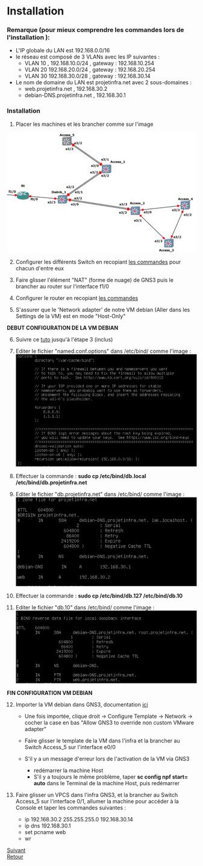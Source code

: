# **Installation**
### Remarque (pour mieux comprendre les commandes lors de l'installation ):
 - L'IP globale du LAN est 192.168.0.0/16
 - le réseau est composé de 3 VLANs avec les IP suivantes :
   - VLAN 10 , 192.168.10.0/24 , gateway : 192.168.10.254
   - VLAN 20 192.168.20.0/24 , gateway : 192.168.20.254
   - VLAN 30 192.168.30.0/28 , gateway : 192.168.30.14
 - Le nom de domaine du LAN est projetinfra.net avec 2 sous-domaines :
   - web.projetinfra.net  , 192.168.30.2
   - debian-DNS.projetinfra.net , 192.168.30.1

### Installation

1) Placer les machines et les brancher comme sur l'image

![Schema](/Documentation/Images/SchemaInfra.PNG)

2) Configurer les différents Switch en recopiant [les commandes](/Documentation/CommandesSwitchs.md) pour chacun d'entre eux

3) Faire glisser l'élément "NAT" (forme de nuage) de GNS3 puis le brancher au router sur l'interface f1/0

4) Configurer le router en recopiant [les commandes](/Documentation/CommandesRouter.md)

5) S'assurer que le 'Network adapter' de notre VM debian (Aller dans les Settings de la VM) est en mode "Host-Only"  

**DEBUT CONFIGURATION DE LA VM DEBIAN**

6) Suivre ce [tuto](https://www.thegeekstuff.com/2014/01/install-dns-server/) jusqu'à l'étape 3 (inclus)

7) Editer le fichier "named.conf.options" dans /etc/bind/ comme l'image :  
 ![named.conf.options](/Documentation/Images/named_conf_options.PNG)  

8) Effectuer la commande : **sudo cp /etc/bind/db.local /etc/bind/db.projetinfra.net**

9) Editer le fichier "db.projetinfra.net" dans /etc/bind/ comme l'image :  
![db.projetinfra.net](/Documentation/Images/db_projetinfra_net.PNG)

10) Effectuer la commande : **sudo cp /etc/bind/db.127 /etc/bind/db.10**

11) Editer le fichier "db.10" dans /etc/bind/ comme l'image :  
![db.10](/Documentation/Images/db_10.PNG)  

**FIN CONFIGURATION VM DEBIAN**

12) Importer la VM debian dans GNS3, documentation [ici](https://docs.gns3.com/docs/emulators/adding-vmware-vms-to-gns3-topologies/)
    - Une fois importée, clique droit -> Configure Template -> Network -> cocher la case en bas "Allow GNS3 to override non custom VMware adapter"

    - Faire glisser le template de la VM dans l'infra et la brancher au Switch Access_5 sur l'interface e0/0

    - S'il y a un message d'erreur lors de l'activation de la VM via GNS3
      - redémarrer la machine Host
      - S'il y a toujours le même problème, taper **sc config npf start= auto** dans le Terminal de la machine Host, puis redémarrer

13) Faire glisser un VPCS dans l'infra GNS3, et la brancher au Switch Access_5 sur l'interface 0/1, allumer la machine pour accéder à la Console et taper les commandes suivantes :  
    - ip 192.168.30.2 255.255.255.0 192.168.30.14
    - ip dns 192.168.30.1
    - set pcname web
    - wr

[Suivant](/Documentation/Utilisation.md)  
[Retour](/README.md)
